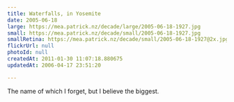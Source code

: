 ```yaml
---
title: Waterfalls, in Yosemite
date: 2005-06-18
large: https://mea.patrick.nz/decade/large/2005-06-18-1927.jpg
small: https://mea.patrick.nz/decade/small/2005-06-18-1927.jpg
smallRetina: https://mea.patrick.nz/decade/small/2005-06-18-1927@2x.jpg
flickrUrl: null
photoId: null
createdAt: 2011-01-30 11:07:18.880675
updatedAt: 2006-04-17 23:51:20

---
```

The name of which I forget, but I believe the biggest.
